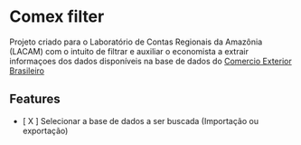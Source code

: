 # Comex filter
Projeto criado para o Laboratório de Contas 
Regionais da Amazônia (LACAM) com o intuito de filtrar e 
auxiliar o economista a extrair informaçoes dos dados
disponíveis na base de dados do 
[Comercio Exterior Brasileiro](http://www.mdic.gov.br/index.php/comercio-exterior/estatisticas-de-comercio-exterior/base-de-dados-do-comercio-exterior-brasileiro-arquivos-para-download)

## Features
- [ X ] Selecionar a base de dados a ser buscada (Importação ou exportação) 


